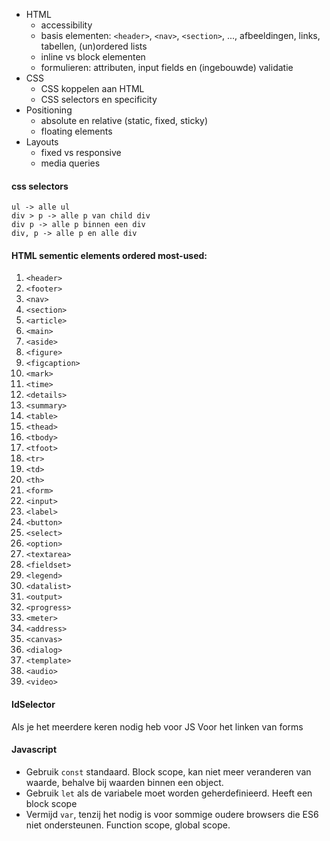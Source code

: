 -   HTML
    -   accessibility
    -   basis elementen: `<header>`, `<nav>`, `<section>`, ..., afbeeldingen, links, tabellen, (un)ordered lists
    -   inline vs block elementen
    -   formulieren: attributen, input fields en (ingebouwde) validatie
-   CSS
    -   CSS koppelen aan HTML
    -   CSS selectors en specificity
-   Positioning
    -   absolute en relative (static, fixed, sticky)
    -   floating elements
-   Layouts
    -   fixed vs responsive
    -   media queries

#### css selectors
	ul -> alle ul
	div > p -> alle p van child div
	div p -> alle p binnen een div
	div, p -> alle p en alle div

#### HTML sementic elements ordered most-used:
1.  `<header>`
2.  `<footer>`
3.  `<nav>`
4.  `<section>`
5.  `<article>`
6.  `<main>`
7.  `<aside>`
8.  `<figure>`
9.  `<figcaption>`
10.  `<mark>`
11.  `<time>`
12.  `<details>`
13.  `<summary>`
14.  `<table>`
15.  `<thead>`
16.  `<tbody>`
17.  `<tfoot>`
18.  `<tr>`
19.  `<td>`
20.  `<th>`
21.  `<form>`
22.  `<input>`
23.  `<label>`
24.  `<button>`
25.  `<select>`
26.  `<option>`
27.  `<textarea>`
28.  `<fieldset>`
29.  `<legend>`
30.  `<datalist>`
31.  `<output>`
32.  `<progress>`
33.  `<meter>`
34.  `<address>`
35.  `<canvas>`
36.  `<dialog>`
37.  `<template>`
38.  `<audio>`
39.  `<video>`

#### IdSelector
Als je het meerdere keren nodig heb voor JS
Voor het linken van forms

#### Javascript
-   Gebruik `const` standaard. Block scope, kan niet meer veranderen van waarde, behalve bij waarden binnen een object.
-   Gebruik `let` als de variabele moet worden geherdefinieerd. Heeft een block scope
-   Vermijd `var`, tenzij het nodig is voor sommige oudere browsers die ES6 niet ondersteunen. Function scope, global scope.

<!-- defer: JS code will be executed after html file is fully loaded -->
<script src="script.js" defer></script>



